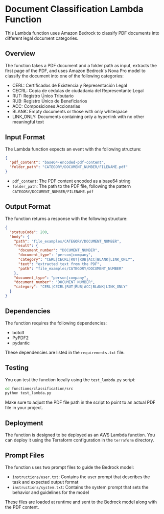 # Document Classification Lambda Function

This Lambda function uses Amazon Bedrock to classify PDF documents into different legal document categories.

## Overview

The function takes a PDF document and a folder path as input, extracts the first page of the PDF, and uses Amazon Bedrock's Nova Pro model to classify the document into one of the following categories:

- CERL: Certificados de Existencia y Representación Legal
- CECRL: Copia de cédulas de ciudadanía del Representante Legal
- RUT: Registro Único Tributario
- RUB: Registro Único de Beneficiarios
- ACC: Composiciones Accionarias
- BLANK: Empty documents or those with only whitespace
- LINK_ONLY: Documents containing only a hyperlink with no other meaningful text

## Input Format

The Lambda function expects an event with the following structure:

```json
{
  "pdf_content": "base64-encoded-pdf-content",
  "folder_path": "CATEGORY/DOCUMENT_NUMBER/FILENAME.pdf"
}
```

- `pdf_content`: The PDF content encoded as a base64 string
- `folder_path`: The path to the PDF file, following the pattern `CATEGORY/DOCUMENT_NUMBER/FILENAME.pdf`

## Output Format

The function returns a response with the following structure:

```json
{
  "statusCode": 200,
  "body": {
    "path": "file_examples/CATEGORY/DOCUMENT_NUMBER",
    "result": {
      "document_number": "DOCUMENT_NUMBER",
      "document_type": "person|company",
      "category": "CERL|CECRL|RUT|RUB|ACC|BLANK|LINK_ONLY",
      "text": "extracted text from the PDF",
      "path": "file_examples/CATEGORY/DOCUMENT_NUMBER"
    },
    "document_type": "person|company",
    "document_number": "DOCUMENT_NUMBER",
    "category": "CERL|CECRL|RUT|RUB|ACC|BLANK|LINK_ONLY"
  }
}
```

## Dependencies

The function requires the following dependencies:

- boto3
- PyPDF2
- pydantic

These dependencies are listed in the `requirements.txt` file.

## Testing

You can test the function locally using the `test_lambda.py` script:

```bash
cd functions/classification/src
python test_lambda.py
```

Make sure to adjust the PDF file path in the script to point to an actual PDF file in your project.

## Deployment

The function is designed to be deployed as an AWS Lambda function. You can deploy it using the Terraform configuration in the `terraform` directory.

## Prompt Files

The function uses two prompt files to guide the Bedrock model:

- `instructions/user.txt`: Contains the user prompt that describes the task and expected output format
- `instructions/system.txt`: Contains the system prompt that sets the behavior and guidelines for the model

These files are loaded at runtime and sent to the Bedrock model along with the PDF content.
